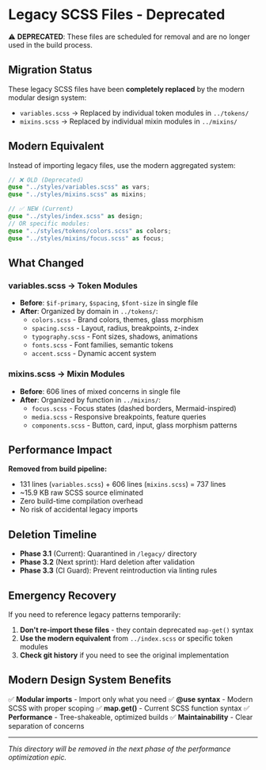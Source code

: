 # Legacy SCSS Files - Deprecated

⚠️ **DEPRECATED**: These files are scheduled for removal and are no longer used in the build process.

## Migration Status

These legacy SCSS files have been **completely replaced** by the modern modular design system:

- `variables.scss` → Replaced by individual token modules in `../tokens/`
- `mixins.scss` → Replaced by individual mixin modules in `../mixins/`

## Modern Equivalent

Instead of importing legacy files, use the modern aggregated system:

```scss
// ❌ OLD (Deprecated)
@use "../styles/variables.scss" as vars;
@use "../styles/mixins.scss" as mixins;

// ✅ NEW (Current)
@use "../styles/index.scss" as design;
// OR specific modules:
@use "../styles/tokens/colors.scss" as colors;
@use "../styles/mixins/focus.scss" as focus;
```

## What Changed

### variables.scss → Token Modules
- **Before**: `$if-primary`, `$spacing`, `$font-size` in single file
- **After**: Organized by domain in `../tokens/`:
  - `colors.scss` - Brand colors, themes, glass morphism
  - `spacing.scss` - Layout, radius, breakpoints, z-index
  - `typography.scss` - Font sizes, shadows, animations
  - `fonts.scss` - Font families, semantic tokens
  - `accent.scss` - Dynamic accent system

### mixins.scss → Mixin Modules
- **Before**: 606 lines of mixed concerns in single file
- **After**: Organized by function in `../mixins/`:
  - `focus.scss` - Focus states (dashed borders, Mermaid-inspired)
  - `media.scss` - Responsive breakpoints, feature queries
  - `components.scss` - Button, card, input, glass morphism patterns

## Performance Impact

**Removed from build pipeline:**
- 131 lines (`variables.scss`) + 606 lines (`mixins.scss`) = 737 lines
- ~15.9 KB raw SCSS source eliminated
- Zero build-time compilation overhead
- No risk of accidental legacy imports

## Deletion Timeline

- **Phase 3.1** (Current): Quarantined in `/legacy/` directory
- **Phase 3.2** (Next sprint): Hard deletion after validation
- **Phase 3.3** (CI Guard): Prevent reintroduction via linting rules

## Emergency Recovery

If you need to reference legacy patterns temporarily:

1. **Don't re-import these files** - they contain deprecated `map-get()` syntax
2. **Use the modern equivalent** from `../index.scss` or specific token modules
3. **Check git history** if you need to see the original implementation

## Modern Design System Benefits

✅ **Modular imports** - Import only what you need
✅ **@use syntax** - Modern SCSS with proper scoping
✅ **map.get()** - Current SCSS function syntax
✅ **Performance** - Tree-shakeable, optimized builds
✅ **Maintainability** - Clear separation of concerns

---

*This directory will be removed in the next phase of the performance optimization epic.*
